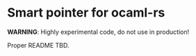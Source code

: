 # Smart pointer for ocaml-rs

**WARNING**: Highly experimental code, do not use in production!

Proper README TBD.
